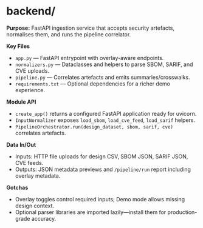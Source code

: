 # backend/

**Purpose:** FastAPI ingestion service that accepts security artefacts, normalises them, and runs the
pipeline correlator.

**Key Files**
- `app.py` — FastAPI entrypoint with overlay-aware endpoints.
- `normalizers.py` — Dataclasses and helpers to parse SBOM, SARIF, and CVE uploads.
- `pipeline.py` — Correlates artefacts and emits summaries/crosswalks.
- `requirements.txt` — Optional dependencies for a richer demo experience.

**Module API**
- `create_app()` returns a configured FastAPI application ready for uvicorn.
- `InputNormalizer` exposes `load_sbom`, `load_cve_feed`, `load_sarif` helpers.
- `PipelineOrchestrator.run(design_dataset, sbom, sarif, cve)` correlates artefacts.

**Data In/Out**
- Inputs: HTTP file uploads for design CSV, SBOM JSON, SARIF JSON, CVE feeds.
- Outputs: JSON metadata previews and `/pipeline/run` report including overlay metadata.

**Gotchas**
- Overlay toggles control required inputs; Demo mode allows missing design context.
- Optional parser libraries are imported lazily—install them for production-grade accuracy.
